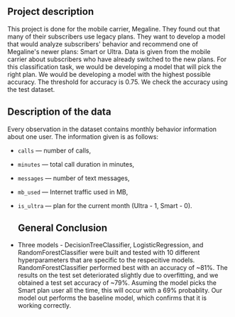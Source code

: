 ## Project description

This project is done for the mobile carrier, Megaline. They found out that many of their subscribers use legacy plans. They want to develop a model that would analyze subscribers' behavior and recommend one of Megaline's newer plans: Smart or Ultra.
Data is given from the mobile carrier about subscribers who have already switched to the new plans. For this classification task, we would be developing a model that will pick the right plan. 
We would be developing a model with the highest possible accuracy. The threshold for accuracy is 0.75. We check the accuracy using the test dataset.


## Description of the data

Every observation in the dataset contains monthly behavior information about one user. The information given is as follows:
- `сalls` — number of calls,
- `minutes` — total call duration in minutes,
- `messages` — number of text messages,
- `mb_used` — Internet traffic used in MB,
- `is_ultra` — plan for the current month (Ultra - 1, Smart - 0).

  ## General Conclusion

- Three models - DecisionTreeClassifier, LogisticRegression, and RandomForestClassifier were built and tested with 10 different hyperparameters that are specific to the respecitive models. RandomForestClassifier performed best with an accuracy of ~81%.
The results on the test set deteriorated slightly due to overfitting, and we obtained a test set accuracy of ~79%.
Asuming the model picks the Smart plan user all the time, this will occur with a 69% probablity. Our model out performs the baseline model, which confirms that it is working correctly.

